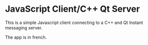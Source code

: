 <h1>JavaScript Client/C++ Qt Server</h1>

<p>This is a simple Javascript client connecting to a C++ and Qt Instant messaging server.</p>
<p>The app is in french.</p>